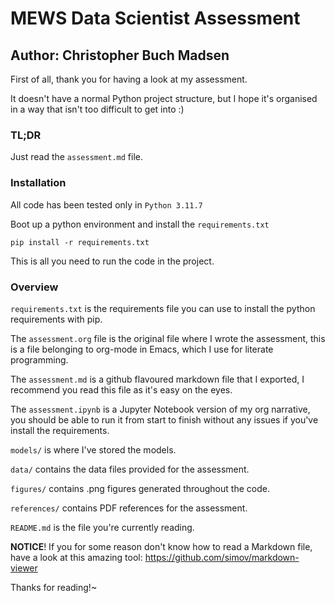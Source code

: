 # MEWS Data Scientist Assessment
## Author: Christopher Buch Madsen

First of all, thank you for having a look at my assessment.


It doesn't have a normal Python project structure, but I hope it's organised in a way that isn't too difficult to get into :)

### TL;DR

Just read the `assessment.md` file.

### Installation
All code has been tested only in `Python 3.11.7`

Boot up a python environment and install the `requirements.txt`
``` shell
pip install -r requirements.txt
```
This is all you need to run the code in the project.

### Overview
`requirements.txt` is the requirements file you can use to install the python
requirements with pip.

The `assessment.org` file is the original file where I wrote the assessment,
this is a file belonging to org-mode in Emacs, which I use for literate
programming.

The `assessment.md` is a github flavoured markdown file that I exported, I
recommend you read this file as it's easy on the eyes.

The `assessment.ipynb` is a Jupyter Notebook version of my org narrative, you
should be able to run it from start to finish without any issues if you've
install the requirements.

`models/` is where I've stored the models.

`data/` contains the data files provided for the assessment.

`figures/` contains .png figures generated throughout the code.

`references/` contains PDF references for the assessment.

`README.md` is the file you're currently reading.

**NOTICE**! If you for some reason don't know how to read a Markdown file, have
a look at this amazing tool: https://github.com/simov/markdown-viewer

Thanks for reading!~
